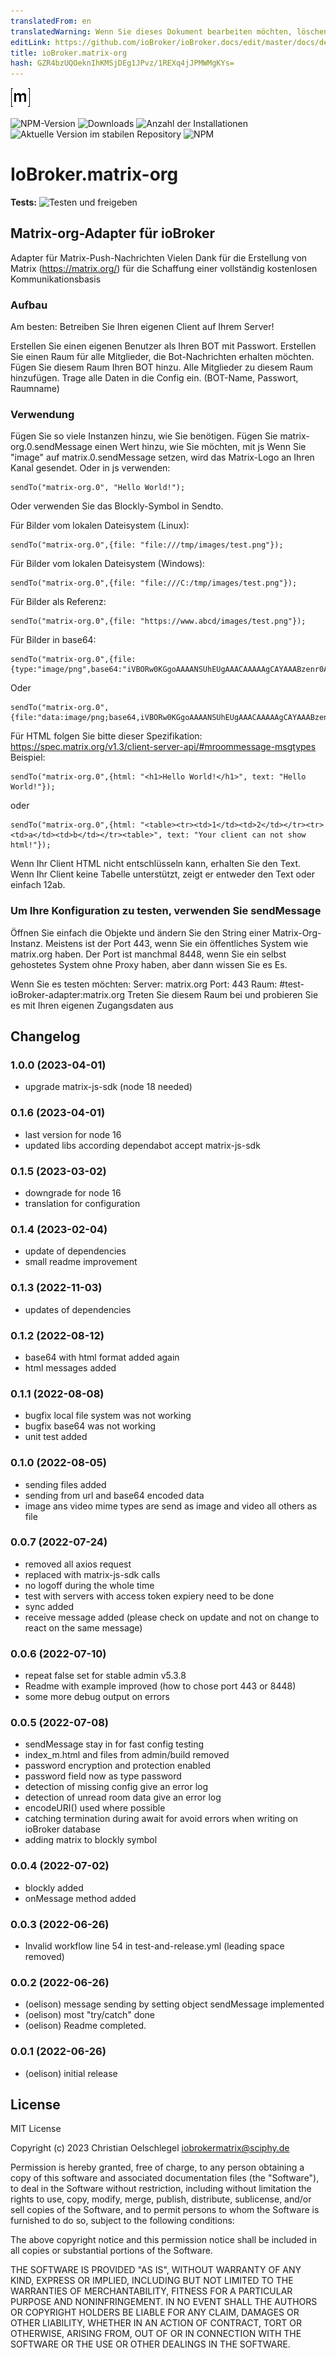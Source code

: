 ```yaml
---
translatedFrom: en
translatedWarning: Wenn Sie dieses Dokument bearbeiten möchten, löschen Sie bitte das Feld "translationsFrom". Andernfalls wird dieses Dokument automatisch erneut übersetzt
editLink: https://github.com/ioBroker/ioBroker.docs/edit/master/docs/de/adapterref/iobroker.matrix-org/README.md
title: ioBroker.matrix-org
hash: GZR4bzUQOeknIhKMSjDEg1JPvz/1REXq4jJPMWMgKYs=
---
```

![Logo](../../../en/adapterref/iobroker.matrix-org/admin/matrix-logo.png)

![NPM-Version](https://img.shields.io/npm/v/iobroker.matrix-org.svg)
![Downloads](https://img.shields.io/npm/dm/iobroker.matrix-org.svg)
![Anzahl der Installationen](https://iobroker.live/badges/matrix-org-installed.svg)
![Aktuelle Version im stabilen Repository](https://iobroker.live/badges/matrix-org-stable.svg)
![NPM](https://nodei.co/npm/iobroker.matrix-org.png?downloads=true)

# IoBroker.matrix-org
**Tests:** ![Testen und freigeben](https://github.com/oelison/ioBroker.matrix-org/workflows/Test%20and%20Release/badge.svg)

## Matrix-org-Adapter für ioBroker
Adapter für Matrix-Push-Nachrichten Vielen Dank für die Erstellung von Matrix (https://matrix.org/) für die Schaffung einer vollständig kostenlosen Kommunikationsbasis

### Aufbau
Am besten: Betreiben Sie Ihren eigenen Client auf Ihrem Server!

Erstellen Sie einen eigenen Benutzer als Ihren BOT mit Passwort. Erstellen Sie einen Raum für alle Mitglieder, die Bot-Nachrichten erhalten möchten. Fügen Sie diesem Raum Ihren BOT hinzu. Alle Mitglieder zu diesem Raum hinzufügen. Trage alle Daten in die Config ein. (BOT-Name, Passwort, Raumname)

### Verwendung
Fügen Sie so viele Instanzen hinzu, wie Sie benötigen. Fügen Sie matrix-org.0.sendMessage einen Wert hinzu, wie Sie möchten, mit js Wenn Sie "image" auf matrix.0.sendMessage setzen, wird das Matrix-Logo an Ihren Kanal gesendet.
Oder in js verwenden:

```
sendTo("matrix-org.0", "Hello World!");
```

Oder verwenden Sie das Blockly-Symbol in Sendto.

Für Bilder vom lokalen Dateisystem (Linux):

```
sendTo("matrix-org.0",{file: "file:///tmp/images/test.png"});
```

Für Bilder vom lokalen Dateisystem (Windows):

``` 
sendTo("matrix-org.0",{file: "file:///C:/tmp/images/test.png"});
```

Für Bilder als Referenz:

```
sendTo("matrix-org.0",{file: "https://www.abcd/images/test.png"});
```

Für Bilder in base64:

```
sendTo("matrix-org.0",{file:{type:"image/png",base64:"iVBORw0KGgoAAAANSUhEUgAAACAAAAAgCAYAAABzenr0AAAAAXNSR0IArs4c6QAAAARnQU1BAACxjwv8YQUAAAAJcEhZcwAADsMAAA7DAcdvqGQAAACmSURBVFhH7ZdhCoAgDEZnd9D737T8xJkNNY1Ef+yB2LTcC1qWOT20kCBgjIkh0WwfmeuIxyGYnRzIPElgFSqgAvsKOOdCzeZ1y7EcZzDG16HvwtckihLdA4xxk3HeGGttc17Cc+lN6Ds/dlO6w6/ItQHn7H4GcDK3Em/zNboE5KKjcQstQxVQARVYLlDdC2YzvBfMQgVUYB8BlMWfn2E1ZJ7Fv+dEF0UZoNhXp9NnAAAAAElFTkSuQmCC"}});
```

Oder

```
sendTo("matrix-org.0",{file:"data:image/png;base64,iVBORw0KGgoAAAANSUhEUgAAACAAAAAgCAYAAABzenr0AAAAAXNSR0IArs4c6QAAAARnQU1BAACxjwv8YQUAAAAJcEhZcwAADsMAAA7DAcdvqGQAAACmSURBVFhH7ZdhCoAgDEZnd9D737T8xJkNNY1Ef+yB2LTcC1qWOT20kCBgjIkh0WwfmeuIxyGYnRzIPElgFSqgAvsKOOdCzeZ1y7EcZzDG16HvwtckihLdA4xxk3HeGGttc17Cc+lN6Ds/dlO6w6/ItQHn7H4GcDK3Em/zNboE5KKjcQstQxVQARVYLlDdC2YzvBfMQgVUYB8BlMWfn2E1ZJ7Fv+dEF0UZoNhXp9NnAAAAAElFTkSuQmCC"});
```

Für HTML folgen Sie bitte dieser Spezifikation: https://spec.matrix.org/v1.3/client-server-api/#mroommessage-msgtypes Beispiel:

```
sendTo("matrix-org.0",{html: "<h1>Hello World!</h1>", text: "Hello World!"});
```

oder

```
sendTo("matrix-org.0",{html: "<table><tr><td>1</td><td>2</td></tr><tr><td>a</td><td>b</td></tr><table>", text: "Your client can not show html!"});
```

Wenn Ihr Client HTML nicht entschlüsseln kann, erhalten Sie den Text.
Wenn Ihr Client keine Tabelle unterstützt, zeigt er entweder den Text oder einfach 12ab.

### Um Ihre Konfiguration zu testen, verwenden Sie sendMessage
Öffnen Sie einfach die Objekte und ändern Sie den String einer Matrix-Org-Instanz. Meistens ist der Port 443, wenn Sie ein öffentliches System wie matrix.org haben. Der Port ist manchmal 8448, wenn Sie ein selbst gehostetes System ohne Proxy haben, aber dann wissen Sie es Es.

Wenn Sie es testen möchten: Server: matrix.org Port: 443 Raum: #test-ioBroker-adapter:matrix.org Treten Sie diesem Raum bei und probieren Sie es mit Ihren eigenen Zugangsdaten aus

## Changelog
<!--
    Placeholder for the next version (at the beginning of the line):
    ### **WORK IN PROGRESS**
-->
### 1.0.0 (2023-04-01)
* upgrade matrix-js-sdk (node 18 needed)

### 0.1.6 (2023-04-01)
* last version for node 16
* updated libs according dependabot accept matrix-js-sdk

### 0.1.5 (2023-03-02)
* downgrade for node 16
* translation for configuration

### 0.1.4 (2023-02-04)
* update of dependencies
* small readme improvement

### 0.1.3 (2022-11-03)
* updates of dependencies

### 0.1.2 (2022-08-12)
* base64 with html format added again
* html messages added

### 0.1.1 (2022-08-08)
* bugfix local file system was not working
* bugfix base64 was not working
* unit test added

### 0.1.0 (2022-08-05)
* sending files added
* sending from url and base64 encoded data
* image ans video mime types are send as image and video all others as file

### 0.0.7 (2022-07-24)
* removed all axios request
* replaced with matrix-js-sdk calls
* no logoff during the whole time
* test with servers with access token expiery need to be done
* sync added
* receive message added (please check on update and not on change to react on the same message)

### 0.0.6 (2022-07-10)
* repeat false set for stable admin v5.3.8
* Readme with example improved (how to chose port 443 or 8448)
* some more debug output on errors

### 0.0.5 (2022-07-08)
* sendMessage stay in for fast config testing
* index_m.html and files from admin/build removed
* password encryption and protection enabled
* password field now as type password
* detection of missing config give an error log
* detection of unread room data give an error log
* encodeURI() used where possible
* catching termination during await for avoid errors when writing on ioBroker database
* adding matrix to blockly symbol

### 0.0.4 (2022-07-02)
* blockly added
* onMessage method added

### 0.0.3 (2022-06-26)
* Invalid workflow line 54 in test-and-release.yml (leading space removed)

### 0.0.2 (2022-06-26)
* (oelison) message sending by setting object sendMessage implemented
* (oelison) most "try/catch" done
* (oelison) Readme completed.

### 0.0.1 (2022-06-26)
* (oelison) initial release

## License
MIT License

Copyright (c) 2023 Christian Oelschlegel <iobrokermatrix@sciphy.de>

Permission is hereby granted, free of charge, to any person obtaining a copy
of this software and associated documentation files (the "Software"), to deal
in the Software without restriction, including without limitation the rights
to use, copy, modify, merge, publish, distribute, sublicense, and/or sell
copies of the Software, and to permit persons to whom the Software is
furnished to do so, subject to the following conditions:

The above copyright notice and this permission notice shall be included in all
copies or substantial portions of the Software.

THE SOFTWARE IS PROVIDED "AS IS", WITHOUT WARRANTY OF ANY KIND, EXPRESS OR
IMPLIED, INCLUDING BUT NOT LIMITED TO THE WARRANTIES OF MERCHANTABILITY,
FITNESS FOR A PARTICULAR PURPOSE AND NONINFRINGEMENT. IN NO EVENT SHALL THE
AUTHORS OR COPYRIGHT HOLDERS BE LIABLE FOR ANY CLAIM, DAMAGES OR OTHER
LIABILITY, WHETHER IN AN ACTION OF CONTRACT, TORT OR OTHERWISE, ARISING FROM,
OUT OF OR IN CONNECTION WITH THE SOFTWARE OR THE USE OR OTHER DEALINGS IN THE
SOFTWARE.